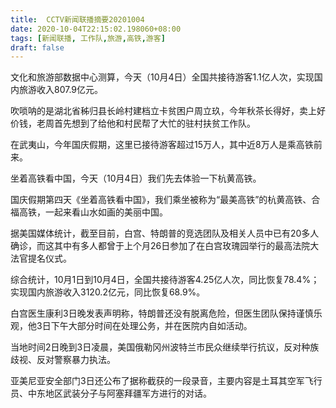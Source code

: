 ```yaml
---
title:  CCTV新闻联播摘要20201004
date: 2020-10-04T22:15:02.198060+08:00
tags: [新闻联播, 工作队,旅游,高铁,游客]
draft: false
---
```


文化和<span class="keywords_fund">旅游</span>部数据中心测算，今天（10月4日）全国共接待<span class="keywords_content">游客</span>1.1亿人次，实现国内<span class="keywords_fund">旅游</span>收入807.9亿元。

吹唢呐的是湖北省秭归县长岭村建档立卡贫困户周立玖，今年秋茶长得好，卖上好价钱，老周首先想到了给他和村民帮了大忙的驻村扶贫<span class="keywords_content">工作队</span>。

在武夷山，今年国庆假期，这里已接待<span class="keywords_content">游客</span>超过15万人，其中近8万人是乘<span class="keywords_content">高铁</span>前来。

坐着<span class="keywords_content">高铁</span>看中国，今天（10月4日）我们先去体验一下杭黄<span class="keywords_content">高铁</span>。

国庆假期第四天《坐着<span class="keywords_content">高铁</span>看中国》，我们乘坐被称为“最美<span class="keywords_content">高铁</span>”的杭黄<span class="keywords_content">高铁</span>、合福<span class="keywords_content">高铁</span>，一起来看山水如画的美丽中国。

据美国媒体统计，截至目前，白宫、特朗普的竞选团队及相关人员中已有20多人确诊，而这其中有多人都曾于上个月26日参加了在白宫玫瑰园举行的最高法院大法官提名仪式。

综合统计，10月1日到10月4日，全国共接待<span class="keywords_content">游客</span>4.25亿人次，同比恢复78.4%；实现国内<span class="keywords_fund">旅游</span>收入3120.2亿元，同比恢复68.9%。

白宫医生康利3日晚发表声明称，特朗普还没有脱离危险，但医生团队保持谨慎乐观，他3日下午大部分时间在处理公务，并在医院内自如活动。

当地时间2日晚到3日凌晨，美国俄勒冈州波特兰市民众继续举行抗议，反对种族歧视、反对警察暴力执法。

亚美尼亚安全部门3日还公布了据称截获的一段录音，主要内容是土耳其空军飞行员、中东地区武装分子与阿塞拜疆军方进行的对话。
